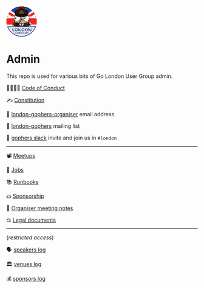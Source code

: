 <img src="assets/GLUG-logo.jpeg" alt="drawing" width="80"/>

# Admin

This repo is used for various bits of Go London User Group admin.

👨‍👩‍👧‍👦  [Code of Conduct](https://golang.org/conduct)

✍️  [Constitution](legal/constitution.md)

📧 [london-gophers-organiser](glug-organisers@googlegroups.com) email address

📧 [london-gophers](https://groups.google.com/forum/#!forum/london-gophers) mailing list

💬 [gophers slack](https://invite.slack.golangbridge.org/) invite and join us in `#london`

***

📽 [Meetups](meetups/)

💼 [Jobs](runbooks/jobs/README.md)

📚 [Runbooks](runbooks/)

💵 [Sponsorship](sponsorship/)

🤝 [Organiser meeting notes](meeting_notes/)

⚖️ [Legal documents](legal/)

***

(_restricted access_)

🗣 [speakers log](https://drive.google.com/drive/folders/1jlmSd8FVn7qpR9LnWE8a2BHb1P430MmS)

🏛 [venues log](https://drive.google.com/drive/u/0/folders/1ldb7vSPaAfRGiaCcoErBAFSsIFuajSSd)

💰 [sponsors log](https://drive.google.com/drive/u/0/folders/1eWlENfQZFbrmYrfuKtGjd3csOUnkqWCV)
